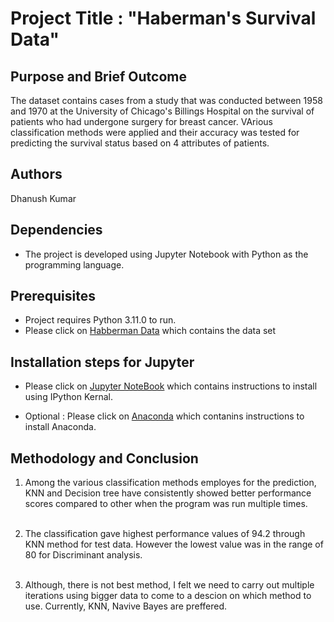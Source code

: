 # Project Title : "Haberman's Survival Data"

## Purpose and Brief Outcome
The dataset contains cases from a study that was conducted between 1958 and 1970 at the University of Chicago's Billings Hospital on the survival of patients who had undergone surgery for breast cancer. VArious classification methods were applied and their accuracy was tested for predicting the survival status based on 4 attributes of patients.

## Authors
Dhanush Kumar

## Dependencies
* The project is developed using Jupyter Notebook with Python as the programming language.

## Prerequisites
* Project requires Python 3.11.0 to run.
* Please click on <a href="https://archive.ics.uci.edu/ml/datasets/Haberman%27s+Survival" target="_blank">Habberman Data</a> which contains the data set

## Installation steps for Jupyter
* Please click on <a href="https://docs.jupyter.org/en/latest/install/notebook-classic.html" target="_blank">Jupyter NoteBook</a> which contains instructions to install using IPython Kernal. 

* Optional : Please click on <a href="https://docs.anaconda.com/anaconda/install/index.html" target="_blank">Anaconda</a> which contanins instructions to install Anaconda. 

## Methodology and Conclusion
1. Among the various classification methods employes for the prediction, KNN and Decision tree have consistently showed better performance scores compared to other when the program was run multiple times.<br><br>

2. The classification gave highest performance values of 94.2 through KNN method for test data. However the lowest value was in the range of 80 for Discriminant analysis.<br><br>

3. Although, there is not best method, I felt we need to carry out multiple iterations using bigger data to come to a descion on which method to use. Currently, KNN, Navive Bayes are preffered.

